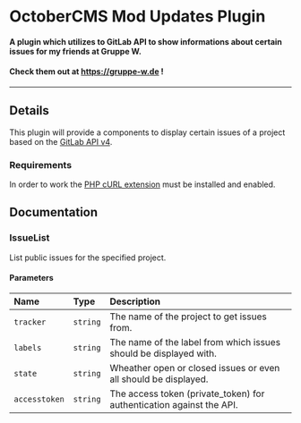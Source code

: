 # OctoberCMS Mod Updates Plugin

#### A plugin which utilizes to GitLab API to show informations about certain issues for my friends at Gruppe W.  
#### Check them out at https://gruppe-w.de !
---
## Details
This plugin will provide a components to display certain issues of a project based on the [GitLab API v4](https://gitlab.gruppe-w.de/api/v4/). 

### Requirements
In order to work the [PHP cURL extension](https://secure.php.net/manual/en/book.curl.php) must be installed and enabled.

## Documentation

### IssueList
List public issues for the specified project.

#### Parameters
|     Name      |   Type   |                                                 Description                                                 |
|:------------  |:---------|:------------------------------------------------------------------------------------------------------------|
| `tracker`     | `string` | The name of the project to get issues from.                                                                 |
| `labels`      | `string` | The name of the label from which issues should be displayed with.                                           |
| `state`       | `string` | Wheather open or closed issues or even all should be displayed.                                             |
| `accesstoken` | `string` | The access token (private_token) for authentication against the API.

